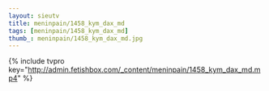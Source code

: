 ```yaml
--- 
layout: sieutv
title: meninpain/1458_kym_dax_md
tags: [meninpain/1458_kym_dax_md]
thumb_: meninpain/1458_kym_dax_md.jpg
---
```

{% include tvpro key="http://admin.fetishbox.com/_content/meninpain/1458_kym_dax_md.mp4" %} 
